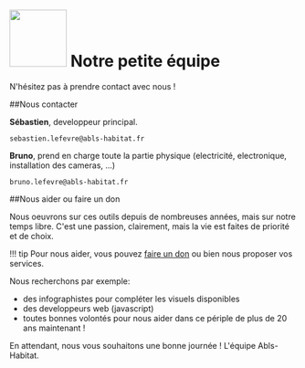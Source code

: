 # <img src="/img/abls.svg" width=100> Notre petite équipe

N'hésitez pas à prendre contact avec nous !

##Nous contacter

**Sébastien**, developpeur principal.

    sebastien.lefevre@abls-habitat.fr

**Bruno**, prend en charge toute la partie physique (electricité, electronique, installation des cameras, ...)

    bruno.lefevre@abls-habitat.fr

##Nous aider ou faire un don

Nous oeuvrons sur ces outils depuis de nombreuses années, mais sur notre temps libre. C'est une passion, clairement, mais la vie
est faites de priorité et de choix.

!!! tip
    Pour nous aider, vous pouvez [faire un don](https://www.paypal.com/paypalme/ablshabitat) ou bien nous proposer vos services.

Nous recherchons par exemple:

* des infographistes pour compléter les visuels disponibles
* des developpeurs web (javascript)
* toutes bonnes volontés pour nous aider dans ce périple de plus de 20 ans maintenant !

En attendant, nous vous souhaitons une bonne journée !
L'équipe Abls-Habitat.

